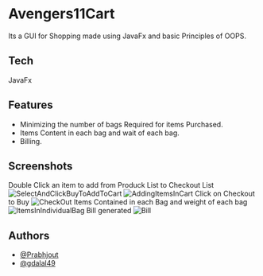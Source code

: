 
# Avengers11Cart

Its a GUI for Shopping made using JavaFx and basic Principles of OOPS.


## Tech

JavaFx


## Features

- Minimizing the number of bags Required for items Purchased.
- Items Content in each bag and wait of each bag.
- Billing.



## Screenshots

Double Click an item to add from Produck List to Checkout List
![SelectAndClickBuyToAddToCart](https://user-images.githubusercontent.com/54816974/147417870-020bfe46-278a-4d24-8380-1dce1cf92eaf.png)
![AddingItemsInCart](https://user-images.githubusercontent.com/54816974/147417851-abb3e7ca-0bf3-41ae-bf95-27374e1b74ab.png)
Click on Checkout to Buy
![CheckOut](https://user-images.githubusercontent.com/54816974/147417940-5e5042f1-8bce-4d64-87dc-188ad81d80ad.png)
Items Contained in each Bag and weight of each bag
![ItemsInIndividualBag](https://user-images.githubusercontent.com/54816974/147417943-3a141a3d-bc50-48ad-bb68-d15141f6b5d1.png)
Bill generated
![Bill](https://user-images.githubusercontent.com/54816974/147417947-0271a56d-6e77-4907-be24-900c3c15e507.png)


## Authors

- [@Prabhjout](https://github.com/Prabhjout)
- [@gdalal49](https://github.com/gdalal49)

